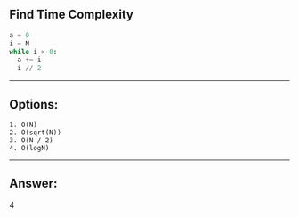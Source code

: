 ## Find Time Complexity

```python
a = 0
i = N
while i > 0:
  a += i
  i // 2
```

---

## Options:
    1. O(N)
    2. O(sqrt(N))
    3. O(N / 2)
    4. O(logN)

---

## Answer:
4
